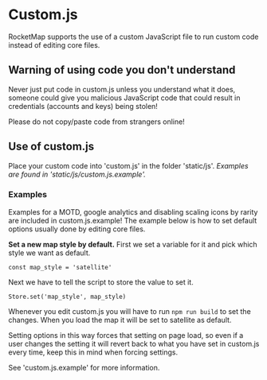 # Custom.js
RocketMap supports the use of a custom JavaScript file to run custom code instead of editing core files.

## Warning of using code you don't understand
Never just put code in custom.js unless you understand what it does, someone could give you malicious JavaScript code that could result in credentials (accounts and keys) being stolen!

Please do not copy/paste code from strangers online!

## Use of custom.js
Place your custom code into 'custom.js' in the folder 'static/js'. *Examples are found in 'static/js/custom.js.example'.*

### Examples
Examples for a MOTD, google analytics and disabling scaling icons by rarity are included in custom.js.example!
The example below is how to set default options usually done by editing core files.

**Set a new map style by default.**
First we set a variable for it and pick which style we want as default.
```
const map_style = 'satellite'
```
Next we have to tell the script to store the value to set it.
```
Store.set('map_style', map_style)
```
Whenever you edit custom.js you will have to run `npm run build` to set the changes.
When you load the map it will be set to satellite as default.

Setting options in this way forces that setting on page load, so even if a user changes the setting it will revert back to what you have set in custom.js every time, keep this in mind when forcing settings.

See 'custom.js.example' for more information.
